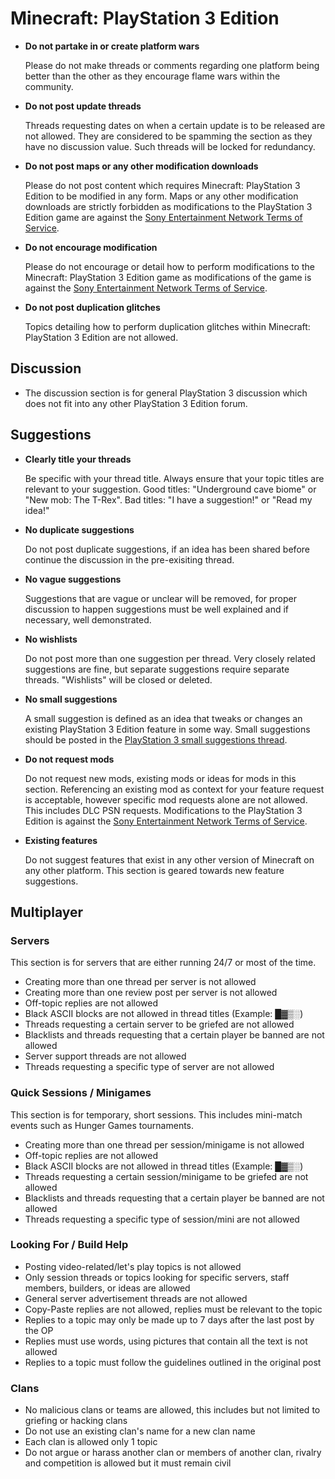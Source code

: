 # Minecraft: PlayStation 3 Edition

* __Do not partake in or create platform wars__

  Please do not make threads or comments regarding one platform being better than the other as they encourage flame
wars within the community.

* __Do not post update threads__

  Threads requesting dates on when a certain update is to be released are not allowed. They are considered to be
spamming the section as they have no discussion value. Such threads will be locked for redundancy.

* __Do not post maps or any other modification downloads__

  Please do not post content which requires Minecraft: PlayStation 3 Edition to be modified in any form. Maps or any
other modification downloads are strictly forbidden as modifications to the PlayStation 3 Edition game are
against the [Sony Entertainment Network Terms of Service](http://legaldoc.dl.playstation.net/ps3-eula/psn/e/e_tosua_en.html).

* __Do not encourage modification__

  Please do not encourage or detail how to perform modifications to the Minecraft: PlayStation 3 Edition game as modifications
of the game is against the [Sony Entertainment Network Terms of Service](http://legaldoc.dl.playstation.net/ps3-eula/psn/e/e_tosua_en.html).

* __Do not post duplication glitches__

  Topics detailing how to perform duplication glitches within Minecraft: PlayStation 3 Edition are not allowed.

## Discussion

* The discussion section is for general PlayStation 3 discussion which does not fit into any other PlayStation 3 Edition forum.

## Suggestions

* __Clearly title your threads__

  Be specific with your thread title. Always ensure that your topic titles are relevant to your suggestion.
Good titles: "Underground cave biome" or "New mob: The T-Rex". Bad titles: "I have a suggestion!" or "Read my idea!"

* __No duplicate suggestions__

  Do not post duplicate suggestions, if an idea has been shared before continue the discussion in the pre-exisiting
thread.

* __No vague suggestions__

  Suggestions that are vague or unclear will be removed, for proper discussion to happen suggestions must be well
explained and if necessary, well demonstrated.

* __No wishlists__

  Do not post more than one suggestion per thread. Very closely related suggestions are fine, but separate suggestions
require separate threads. "Wishlists" will be closed or deleted.

* __No small suggestions__

  A small suggestion is defined as an idea that tweaks or changes an existing PlayStation 3 Edition feature in some way.
Small suggestions should be posted in the [PlayStation 3 small suggestions thread](http://www.minecraftforum.net/topic/2219437-).

* __Do not request mods__

  Do not request new mods, existing mods or ideas for mods in this section. Referencing an existing mod as context for
your feature request is acceptable, however specific mod requests alone are not allowed. This includes DLC PSN
requests. Modifications to the PlayStation 3 Edition is against the
[Sony Entertainment Network Terms of Service](http://legaldoc.dl.playstation.net/ps3-eula/psn/e/e_tosua_en.html).

* __Existing features__

  Do not suggest features that exist in any other version of Minecraft on any other platform. This section is geared towards new feature suggestions.

## Multiplayer

### Servers

This section is for servers that are either running 24/7 or most of the time.

* Creating more than one thread per server is not allowed
* Creating more than one review post per server is not allowed
* Off-topic replies are not allowed
* Black ASCII blocks are not allowed in thread titles (Example: █▓▒░)
* Threads requesting a certain server to be griefed are not allowed
* Blacklists and threads requesting that a certain player be banned are not allowed
* Server support threads are not allowed
* Threads requesting a specific type of server are not allowed

### Quick Sessions / Minigames

This section is for temporary, short sessions. This includes mini-match events such as Hunger Games tournaments.

* Creating more than one thread per session/minigame is not allowed
* Off-topic replies are not allowed
* Black ASCII blocks are not allowed in thread titles (Example: █▓▒░)
* Threads requesting a certain session/minigame to be griefed are not allowed
* Blacklists and threads requesting that a certain player be banned are not allowed
* Threads requesting a specific type of session/mini are not allowed

### Looking For / Build Help

* Posting video-related/let's play topics is not allowed
* Only session threads or topics looking for specific servers, staff members, builders, or ideas are allowed
* General server advertisement threads are not allowed
* Copy-Paste replies are not allowed, replies must be relevant to the topic
* Replies to a topic may only be made up to 7 days after the last post by the OP
* Replies must use words, using pictures that contain all the text is not allowed
* Replies to a topic must follow the guidelines outlined in the original post

### Clans

* No malicious clans or teams are allowed, this includes but not limited to griefing or hacking clans
* Do not use an existing clan's name for a new clan name
* Each clan is allowed only 1 topic
* Do not argue or harass another clan or members of another clan, rivalry and competition is allowed but it must
remain civil
